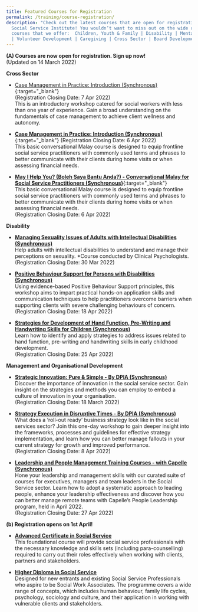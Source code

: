 ```yaml
---
title: Featured Courses for Registration
permalink: /training/course-registration/
description: "Check out the latest courses that are open for registration at the
  Social Service Institute! You wouldn’t want to miss out on the wide range of
  courses that we offer:  Children, Youth & Family | Disability | Mental Health
  | Volunteer Development | Caregiving | Cross Sector | Board Development "
---
```

**(A) Courses are now open for registration. Sign up now!**
<br>(Updated on 14 March 2022)

**Cross Sector**

* [Case Management in Practice: Introduction (Synchronous)](https://iltms.ssi.gov.sg/registration/#/Course?coursecode=SCRS5228 ){:target="_blank"}  
(Registration Closing Date: 7 Apr 2022)
<br>This is an introductory workshop catered for social workers with less than one year of experience. Gain a broad understanding on the fundamentals of case management to achieve client wellness and autonomy.



* **[Case Management in Practice: Introduction (Synchronous)](https://iltms.ssi.gov.sg/registration/#/Course?coursecode=SCRS5647)**{:target="_blank"} 
(Registration Closing Date: 6 Apr 2022)
<br>This basic conversational Malay course is designed to equip frontline social service practitioners with commonly used terms and phrases to better communicate with their clients during home visits or when assessing financial needs.


* **[May I Help You? (Boleh Saya Bantu Anda?) - Conversational Malay for Social Service Practitioners  (Synchronous)](https://iltms.ssi.gov.sg/registration/#/Course?coursecode=SCRS5647)**{:target="_blank"} 
<br>This basic conversational Malay course is designed to equip frontline social service practitioners with commonly used terms and phrases to better communicate with their clients during home visits or when assessing financial needs.
<br>(Registration Closing Date: 6 Apr 2022)

**Disability**
* **[Managing Sexuality Issues of Adults with Intellectual Disabilities (Synchronous)](https://iltms.ssi.gov.sg/registration/#/Course?coursecode=SDIS6064)**
<br>Help adults with intellectual disabilities to understand and manage their perceptions on sexuality. *Course conducted by Clinical Psychologists.<br>(Registration Closing Date: 30 Mar 2022)


* **[Positive Behaviour Support for Persons with Disabilities (Synchronous)](https://iltms.ssi.gov.sg/registration/#/Course?coursecode=SDIS172)**
<br>Using evidence-based Positive Behaviour Support principles, this workshop aims to impart practical hands-on application skills and communication techniques to help practitioners overcome barriers when supporting clients with severe challenging behaviours of concern.
<br>(Registration Closing Date: 18 Apr 2022)

* **[Strategies for Development of Hand Function, Pre-Writing and Handwriting Skills for Children (Synchronous)](https://iltms.ssi.gov.sg/registration/#/Course?coursecode=SDIS5789)**
<br> Learn how to identify and apply strategies to address issues related to hand function, pre-writing and handwriting skills in early childhood development.
<br>(Registration Closing Date: 25 Apr 2022)

**Management and Organisational Development**

* **[Strategic Innovation: Pure & Simple - By DPIA (Synchronous)](https://docs.google.com/forms/d/e/1FAIpQLSc3r8kfWF7_XaJdA1wka4GUVzi_0Uhr7V9NXSLxAwj_JToWYg/viewform)**
<br> Discover the importance of innovation in the social service sector. Gain insight on the strategies and methods you can employ to embed a culture of innovation in your organisation.
<br> (Registration Closing Date: 18 March 2022)

* **[Strategy Execution in Disruptive Times - By DPIA (Synchronous)](https://forms.gle/GaTLPjDhJvptbHLd9)**
<br> What does a ‘roll-out ready’ business strategy look like in the social services sector? Join this one-day workshop to gain deeper insight into the frameworks, processes and guidelines for effective strategy implementation, and learn how you can better manage fallouts in your current strategy for growth and improved performance. <br> (Registration Closing Date: 8 Apr 2022)


* **[Leadership and People Management Training Courses - with Capelle (Synchronous)](https://forms.office.com/r/MBdJgS9VLB)**
<br>Hone your leadership and management skills with our curated suite of courses for executives, managers and team leaders in the Social Service sector. Learn how to adopt a systematic approach to leading people, enhance your leadership effectiveness and discover how you can better manage remote teams with Capelle’s People Leadership program, held in April 2022. 
<br> (Registration Closing Date:  27 Apr 2022)


**(b) Registration opens on 1st April!**
* **[Advanced Certificate in Social Service](https://www.ssi.gov.sg/training/cet-programmes/advanced-certificate-in-social-service/)**
<br>This foundational course will provide social service professionals with the necessary knowledge and skills sets (including para-counselling) required to carry out their roles effectively when working with clients, partners and stakeholders.

* **[Higher Diploma in Social Service](https://www.ssi.gov.sg/training/cet-programmes/higher-diploma-in-social-service/)**
<br>Designed for new entrants and existing Social Service Professionals who aspire to be Social Work Associates. The programme covers a wide range of concepts, which includes human behaviour, family life cycles, psychology, sociology and culture, and their application in working with vulnerable clients and stakeholders.